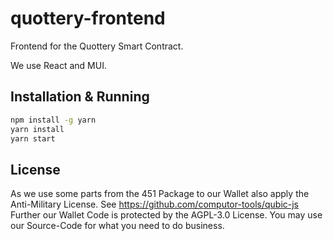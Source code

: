 # quottery-frontend

Frontend for the Quottery Smart Contract.

We use React and MUI.

## Installation & Running

```bash
npm install -g yarn
yarn install
yarn start
```

## License

As we use some parts from the 451 Package to our Wallet also apply the Anti-Military License. See https://github.com/computor-tools/qubic-js
Further our Wallet Code is protected by the AGPL-3.0 License. You may use our Source-Code for what you need to do business.
